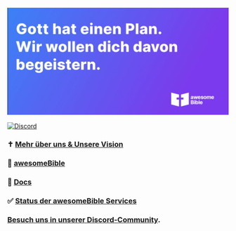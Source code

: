 [![Gott hat einen Plan. Wir wollen dich davon begeistern.](/images/gh-organisation-readme.webp)](https://awesomebible.de)

[![Discord](https://img.shields.io/discord/940887747130957844?color=5865F2&logo=discord&logoColor=white)](https://chat.awesomebible.de)

### ✝️ [Mehr über uns & Unsere Vision](https://docs.awesomebible.de/unsere-vision/)

### 📘 [awesomeBible](https://awesomebible.de)

### 📖 [Docs](https://docs.awesomebible.de)

### ✅ [Status der awesomeBible Services](https://status.awesomebible.de)

### [Besuch uns in unserer Discord-Community](https://chat.awesomebible.de).
